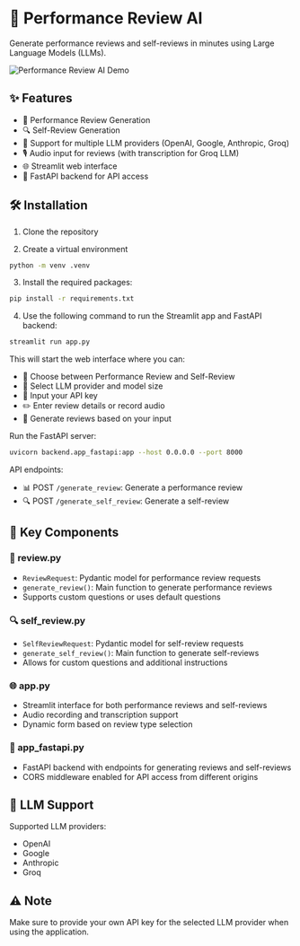 # 🚀 Performance Review AI
Generate performance reviews and self-reviews in minutes using Large Language Models (LLMs).

![Performance Review AI Demo](https://github.com/user-attachments/assets/81e62eda-b12c-4697-9469-d904fd8ee4ed)

## ✨ Features

- 📝 Performance Review Generation
- 🔍 Self-Review Generation
- 🤖 Support for multiple LLM providers (OpenAI, Google, Anthropic, Groq)
- 🎙️ Audio input for reviews (with transcription for Groq LLM)
- 🌐 Streamlit web interface
- 🚀 FastAPI backend for API access

## 🛠️ Installation

1. Clone the repository

2. Create a virtual environment

```bash
python -m venv .venv
```

3. Install the required packages:

```bash
pip install -r requirements.txt
```

4. Use the following command to run the Streamlit app and FastAPI backend:

```bash
streamlit run app.py
```

This will start the web interface where you can:
- 🔄 Choose between Performance Review and Self-Review
- 🤖 Select LLM provider and model size
- 🔑 Input your API key
- ✏️ Enter review details or record audio
- 🎉 Generate reviews based on your input

Run the FastAPI server:

```bash
uvicorn backend.app_fastapi:app --host 0.0.0.0 --port 8000
```

API endpoints:
- 📊 POST `/generate_review`: Generate a performance review
- 🔍 POST `/generate_self_review`: Generate a self-review

## 🧩 Key Components

### 📝 review.py
- `ReviewRequest`: Pydantic model for performance review requests
- `generate_review()`: Main function to generate performance reviews
- Supports custom questions or uses default questions

### 🔍 self_review.py
- `SelfReviewRequest`: Pydantic model for self-review requests
- `generate_self_review()`: Main function to generate self-reviews
- Allows for custom questions and additional instructions

### 🌐 app.py
- Streamlit interface for both performance reviews and self-reviews
- Audio recording and transcription support
- Dynamic form based on review type selection

### 🚀 app_fastapi.py
- FastAPI backend with endpoints for generating reviews and self-reviews
- CORS middleware enabled for API access from different origins

## 🤖 LLM Support

Supported LLM providers:
- OpenAI
- Google
- Anthropic
- Groq

## ⚠️ Note

Make sure to provide your own API key for the selected LLM provider when using the application.
